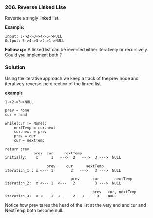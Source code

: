 ### 206. Reverse Linked Lise

Reverse a singly linked list.

**Example:**
```
Input: 1->2->3->4->5->NULL
Output: 5->4->3->2->1->NULL
```

**Follow up:**
A linked list can be reversed either iteratively or recursively. Could you implement both ?

### Solution
Using the iterative approach we keep a track of the prev node and iteratively reverse the direction of the linked list. 

**example**
```
1->2->3->NULL

prev = None
cur = head
        
while(cur != None):
    nextTemp = cur.next
    cur.next = prev
    prev = cur
    cur = nextTemp

return prev
             prev  cur     nextTemp
initially:    x      1   --->  2   --->  3 --->  NULL

                   prev     cur      nextTemp 
iteration_1 : x <--- 1        2   --->   3 --->  NULL

                              prev      cur       nextTemp
iteration_2:  x <--- 1  <---   2         3 --->  NULL

                                        prev   cur, nextTemp
iteration_3:  x <--- 1  <---   2   <---   3    NULL
```

Notice how prev takes the head of the list at the very end and cur and NextTemp both become null.